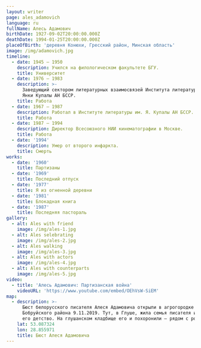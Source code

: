 ```yaml
---
layout: writer
page: ales_adamovich
language: ru
fullName: Алесь Адамович
birthDate: 1927-09-02T20:00:00.000Z
deathDate: 1994-01-25T20:00:00.000Z
placeOfBirth: 'деревня Конюхи, Гресский район, Минская область'
image: /img/adamovich.jpg
timeline:
  - date: 1945 — 1950
    description: Учился на филологическом факультете БГУ.
    title: Университет
  - date: 1976 — 1983
    description: >-
      Заведующий сектором литературных взаимосвязей Института литературы имени
      Янки Купалы АН БССР.
    title: Работа
  - date: 1967 — 1987
    description: Работал в Институте литературы им. Я. Купалы АН БССР.
    title: Работа
  - date: 1987 — 1994
    description: Директор Всесоюзного НИИ кинематографии в Москве.
    title: Работа
  - date: '1994'
    description: Умер от второго инфаркта.
    title: Смерть
works:
  - date: '1960'
    title: Партизаны
  - date: '1969'
    title: Последний отпуск
  - date: '1977'
    title: Я из огненной деревни
  - date: '1981'
    title: Блокадная книга
  - date: '1987'
    title: Последняя пастораль
gallery:
  - alt: Ales with friend
    image: /img/ales-1.jpg
  - alt: Ales selebrating
    image: /img/ales-2.jpg
  - alt: Ales walking
    image: /img/ales-3.jpg
  - alt: Ales with actors
    image: /img/ales-4.jpg
  - alt: Ales with counterparts
    image: /img/ales-5.jpg
video:
  - title: 'Алесь Адамович: Партизанская война'
    videoURL: 'https://www.youtube.com/embed/OEhVsW-SiEM'
map:
  - description: >-
      Бюст белорусского писателя Алеся Адамовича открыли в агрогородке Глуша
      Бобруйского района 9.11.2019. Тут, в Глуше, жила семья писателя и прошло
      его детство. На глушанском кладбище его и похоронили — рядом с родителями.
    lat: 53.087324
    lon: 28.855971
    title: Бюст Алеся Адамовича
---
```

